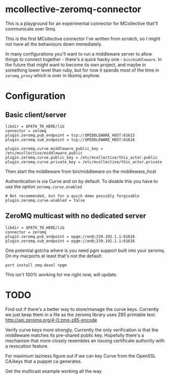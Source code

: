# mcollective-zeromq-connector

This is a playground for an experimental connector for
MCollective that'll communicate over 0mq.

This is the first MCollective connector I've written from scratch,
so I might not have all the behaviours down immediately.

In many configurations you'll want to run a middleware server to
allow things to connect together - there's a quick hacky one -
`bin/middleware`.  In the future that might want to become its own
project, and maybe in something lower level than ruby, but for now
it spends most of the time in `zeromq_proxy` which is over in libzmq
anyhow.

# Configuration

## Basic client/server

```
libdir = $PATH_TO_HERE/lib
connector = zeromq
plugin.zeromq.pub_endpoint = tcp://$MIDDLEWARE_HOST:61615
plugin.zeromq.sub_endpoint = tcp://$MIDDLEWARE_HOST:61616

plugin.zeromq.curve.middleware_public_key = /etc/mcollective/middleware.public
plugin.zeromq.curve.public_key = /etc/mcollective/this_actor.public
plugin.zeromq.curve.private_key = /etc/mcollective/this_actor.private
```

Then start the middleware from bin/middleware on the middleware\_host

Authentication is via Curve and on by default.  To disable this you have to
use the option `zeromq.curve.enabled`

```
# Not recommended, but for a quick demo possibly forgivable
plugin.zeromq.curve.enabled = false
```

## ZeroMQ multicast with no dedicated server

```
libdir = $PATH_TO_HERE/lib
connector = zeromq
plugin.zeromq.pub_endpoint = epgm://en0;239.192.1.1:61616
plugin.zeromq.sub_endpoint = epgm://en0;239.192.1.1:61616
```

One potential gotcha where is you need pgm support built into your zeromq.
On my macports at least that's not the default:

    port install zmq-devel +pgm

This isn't 100% working for me right now, will update.

# TODO

Find out if there's a better way to store/manage the curve keys.  Currently we
just keep them in a file as the zeromq library uses Z85 printable text.
http://api.zeromq.org/4-0:zmq-z85-encode

Verify curve keys more strongly.  Currently the only verification is that the
middleware matches its pre-shared public key.  Hopefully there's a mechanism
that more closely resembles an issuing certificate authority with a revocation
feature.

For maximum laziness figure out if we can key Curve from the OpenSSL CA/keys
that a puppet ca generates.

Get the multicast example working all the way.
